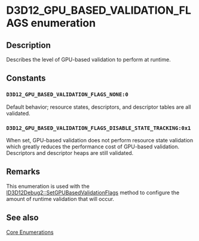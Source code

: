 # D3D12_GPU_BASED_VALIDATION_FLAGS enumeration

## Description

Describes the level of GPU-based validation to perform at runtime.

## Constants

### `D3D12_GPU_BASED_VALIDATION_FLAGS_NONE:0`

Default behavior; resource states, descriptors, and descriptor tables are all validated.

### `D3D12_GPU_BASED_VALIDATION_FLAGS_DISABLE_STATE_TRACKING:0x1`

When set, GPU-based validation does not perform resource state validation which greatly reduces the performance cost of GPU-based validation. Descriptors and descriptor heaps are still validated.

## Remarks

This enumeration is used with the [ID3D12Debug2::SetGPUBasedValidationFlags](https://learn.microsoft.com/windows/desktop/api/d3d12sdklayers/nf-d3d12sdklayers-id3d12debug2-setgpubasedvalidationflags) method to configure the amount of runtime validation that will occur.

## See also

[Core Enumerations](https://learn.microsoft.com/windows/desktop/direct3d12/direct3d-12-enumerations)